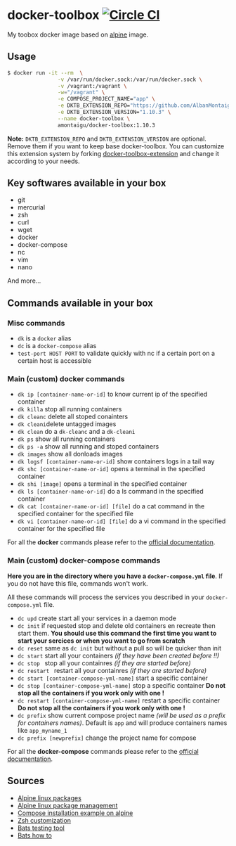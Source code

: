 # docker-toolbox [![Circle CI](https://circleci.com/gh/AlbanMontaigu/docker-toolbox.svg?style=shield)](https://circleci.com/gh/AlbanMontaigu/docker-toolbox)

My toobox docker image based on [alpine](https://hub.docker.com/_/alpine/) image.

## Usage

```bash
$ docker run -it --rm  \
                -v /var/run/docker.sock:/var/run/docker.sock \
                -v /vagrant:/vagrant \
                -w="/vagrant" \
                -e COMPOSE_PROJECT_NAME="app" \
                -e DKTB_EXTENSION_REPO="https://github.com/AlbanMontaigu/docker-toolbox-extension" \
                -e DKTB_EXTENSION_VERSION="1.10.3" \
                --name docker-toolbox \
                amontaigu/docker-toolbox:1.10.3
```

**Note:** ```DKTB_EXTENSION_REPO``` and ```DKTB_EXTENSION_VERSION``` are optional. Remove them if you want to keep base docker-toolbox. You can customize this extension system by forking [docker-toolbox-extension](https://github.com/AlbanMontaigu/docker-toolbox-extension) and change it according to your needs.

## Key softwares available in your box

- git
- mercurial
- zsh
- curl
- wget
- docker
- docker-compose
- nc
- vim
- nano

And more...

## Commands available in your box

### Misc commands

- ```dk``` is a ```docker``` alias
- ```dc``` is a ```docker-compose``` alias
- ```test-port HOST PORT``` to validate quickly with nc if a certain port on a certain host is accessible

### Main (custom) docker commands

- ```dk ip [container-name-or-id]``` to know current ip of the specified container
- ```dk killa``` stop all running containers
- ```dk cleanc``` delete all stoped conainters
- ```dk cleani```delete untagged images
- ```dk clean``` do a ```dk-cleanc``` and a ```dk-cleani```
- ```dk ps``` show all running containers
- ```dk ps -a``` show all running and stoped containers
- ```dk images``` show all donloads images
- ```dk logsf [container-name-or-id]``` show containers logs in a tail way
- ```dk shc [container-name-or-id]``` opens a terminal in the specified container
- ```dk shi [image]``` opens a terminal in the specified container
- ```dk ls [container-name-or-id]``` do a ls command in the specified container
- ```dk cat [container-name-or-id] [file]``` do a cat command in the specified container for the specified file
- ```dk vi [container-name-or-id] [file]``` do a vi command in the specified container for the specified file

For all the **docker** commands please refer to the [official documentation](https://docs.docker.com/reference/commandline/cli/).

### Main (custom) docker-compose commands

**Here you are in the directory where you have a ```docker-compose.yml``` file**. If you do not have this file, commands won't work.

All these commands will process the services you described in your ```docker-compose.yml``` file.

- ```dc upd``` create start all your services in a daemon mode
- ```dc init``` if requested stop and delete old containers en recreate then start them. **You should use this command the first time you want to start your sercices or when you want to go from scratch**
- ```dc reset``` same as ```dc init``` but without a pull so will be quicker than init
- ```dc start``` start all your containers *(if they have been created before !!)*
- ```dc stop ``` stop all your containres *(if they are started before)*
- ```dc restart ``` restart all your containres *(if they are started before)*
- ```dc start [container-compose-yml-name]``` start a specific container
- ```dc stop [container-compose-yml-name]``` stop a specific container **Do not stop all the containers if you work only with one !**
- ```dc restart [container-compose-yml-name]``` restart a specific container **Do not stop all the containers if you work only with one !**
- ```dc prefix``` show current compose project name *(will be used as a prefix for containers names)*. Default is ```app``` and will produce containers names like ```app_myname_1```
- ```dc prefix [newprefix]``` change the project name for compose

For all the **docker-compose** commands please refer to the [official documentation](https://docs.docker.com/compose/reference/).

## Sources

- [Alpine linux packages](https://pkgs.alpinelinux.org)
- [Alpine linux package management](http://wiki.alpinelinux.org/wiki/Alpine_Linux_package_management)
- [Compose installation example on alpine](https://github.com/buildkite/docker-buildkite-agent/blob/master/alpine/Dockerfile)
- [Zsh customization](https://dustri.org/b/my-zsh-configuration.html)
- [Bats testing tool](https://github.com/sstephenson/bats)
- [Bats how to](https://blog.engineyard.com/2014/bats-test-command-line-tools)
